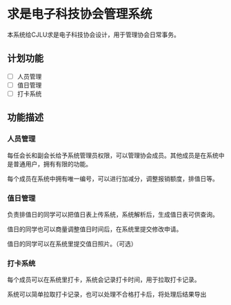 # 求是电子科技协会管理系统

本系统给CJLU求是电子科技协会设计，用于管理协会日常事务。

## 计划功能

- [ ] 人员管理
- [ ] 值日管理
- [ ] 打卡系统

[//]: # (- [ ] 会议记录)

## 功能描述

### 人员管理

每任会长和副会长给予系统管理员权限，可以管理协会成员。其他成员是在系统中是普通用户，拥有有限的功能。

每个成员在系统中拥有唯一编号，可以进行加减分，调整报销额度，排值日等。

### 值日管理

负责排值日的同学可以把值日表上传系统，系统解析后，生成值日表可供查询。

值日的同学也可以商量调整值日时间后，在系统里提交修改申请。

值日的同学可以在系统里提交值日照片。（可选）

### 打卡系统

每个成员可以在系统里打卡，系统会记录打卡时间，用于拉取打卡记录。

系统可以简单拉取打卡记录，也可以处理不合格打卡后，将处理后结果导出

[//]: # (### 会议记录)

[//]: # ()
[//]: # (记录每周例会的主要内容，留档。)
